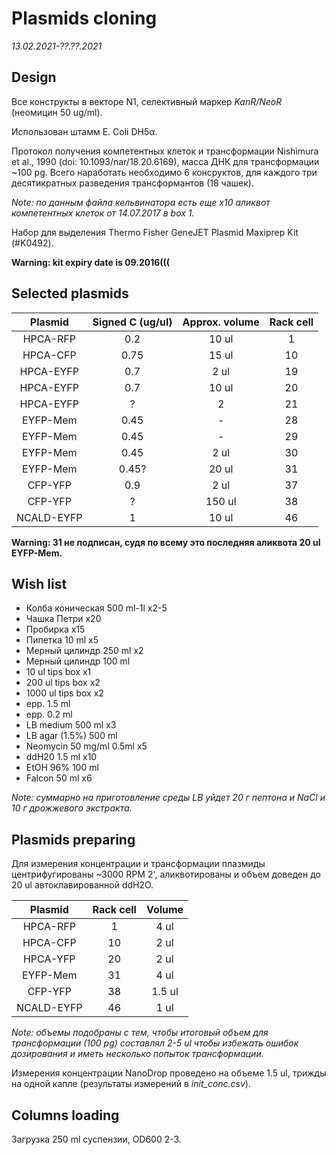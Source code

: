 Plasmids cloning
===============
*13.02.2021-??.??.2021*

## Design
Все конструкты в векторе N1, селективный маркер *KanR/NeoR* (неомицин 50 ug/ml).

Использован штамм E. Coli DH5α.

Протокол получения компетентных клеток и трансформации Nishimura et al., 1990 (doi: 10.1093/nar/18.20.6169), масса ДНК для трансформации \~100 pg. Всего наработать необходимо 6 консруктов, для каждого три десятикратных разведения трансформантов (18 чашек).

*Note: по данным файла кельвинатора есть еще x10 аликвот компетентных клеток от 14.07.2017 в box 1.*

Набор для выделения Thermo Fisher GeneJET Plasmid Maxiprep Kit (#K0492).

**Warning: kit expiry date is 09.2016(((**

## Selected plasmids
Plasmid   |Signed C (ug/ul)|Approx. volume|Rack cell
:--------:|:--------------:|:------------:|:-------:
HPCA-RFP  |0.2             |10 ul         |1
HPCA-CFP  |0.75            |15 ul         |10 
HPCA-EYFP |0.7             |2 ul          |19
HPCA-EYFP |0.7             |10 ul         |20
HPCA-EYFP |?               |2             |21
EYFP-Mem  |0.45            |-             |28
EYFP-Mem  |0.45            |-             |29
EYFP-Mem  |0.45            |2 ul          |30
EYFP-Mem  |0.45?           |20 ul         |31
CFP-YFP   |0.9             |2 ul          |37
CFP-YFP   |?               |150 ul        |38
NCALD-EYFP|1               |10 ul         |46        

**Warning: 31 не подписан, судя по всему это последняя аликвота 20 ul EYFP-Mem.**

## Wish list
- Колба коническая 500 ml-1l x2-5
- Чашка Петри x20
- Пробирка x15
- Пипетка 10 ml x5
- Мерный цилиндр 250 ml x2
- Мерный цилиндр 100 ml
- 10 ul tips box x1
- 200 ul tips box x2
- 1000 ul tips box x2
- epp. 1.5 ml
- epp. 0.2 ml
- LB medium 500 ml x3
- LB agar (1.5%) 500 ml
- Neomycin 50 mg/ml 0.5ml x5
- ddH20 1.5 ml x10
- EtOH 96% 100 ml
- Falcon 50 ml x6

*Note: суммарно на приготовление среды LB уйдет 20 г пептона и NaCl и 10 г дрожжевого экстракта.*

## Plasmids preparing
Для измерения концентрации и трансформации плазмиды центрифугированы \~3000 RPM 2', аликвотированы и объем доведен до 20 ul автоклавированной ddH2O.

Plasmid   |Rack cell|Volume
:--------:|:-------:|:----:
HPCA-RFP  |1        |4 ul
HPCA-CFP  |10       |2 ul
HPCA-YFP  |20       |2 ul
EYFP-Mem  |31       |4 ul
CFP-YFP   |38       |1.5 ul
NCALD-EYFP|46       |1 ul

*Note: объемы подобраны с тем, чтобы итоговый объем для трансформации (100 pg) составлял 2-5 ul чтобы избежать ошибок дозирования и иметь несколько попыток трансформации.*

Измерения концентрации NanoDrop проведено на объеме 1.5 ul, трижды на одной капле (результаты измерений в *init_conc.csv*).

## Columns loading
Загрузка 250 ml суспензии, OD600 2-3.